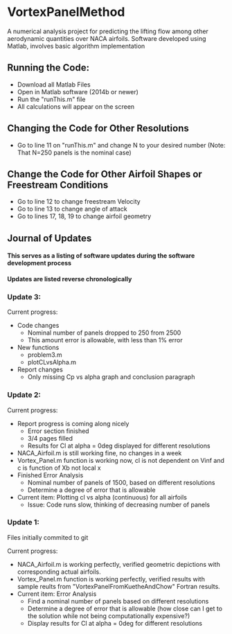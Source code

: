 # VortexPanelMethod
A numerical analysis project for predicting the lifting flow among other aerodynamic quantities over NACA airfoils. Software developed using Matlab, involves basic algorithm implementation

## Running the Code:
* Download all Matlab Files
* Open in Matlab software (2014b or newer)
* Run the "runThis.m" file
* All calculations will appear on the screen

## Changing the Code for Other Resolutions
* Go to line 11 on "runThis.m" and change N to your desired number (Note: That N=250 panels is the nominal case)

## Change the Code for Other Airfoil Shapes or Freestream Conditions
* Go to line 12 to change freestream Velocity
* Go to line 13 to change angle of attack
* Go to lines 17, 18, 19 to change airfoil geometry



## Journal of Updates
#### This serves as a listing of software updates during the software development process
#### Updates are listed reverse chronologically



### Update 3:
Current progress: 
* Code changes
  * Nominal number of panels dropped to 250 from 2500
  * This amount error is allowable, with less than 1% error
* New functions
  * problem3.m
  * plotCLvsAlpha.m
* Report changes
  * Only missing Cp vs alpha graph and conclusion paragraph


### Update 2:
Current progress: 
* Report progress is coming along nicely
  * Error section finished
  * 3/4 pages filled
  * Results for Cl at alpha = 0deg displayed for different resolutions
* NACA_Airfoil.m is still working fine, no changes in a week
* Vortex_Panel.m function is working now, cl is not dependent on Vinf and c is function of Xb not local x
* Finished Error Analysis
  * Nominal number of panels of 1500, based on different resolutions
  * Determine a degree of error that is allowable
* Current item: Plotting cl vs alpha (continuous) for all airfoils
  * Issue: Code runs slow, thinking of decreasing number of panels


### Update 1:
Files initially commited to git

Current progress: 
* NACA_Airfoil.m is working perfectly, verified geometric depictions with corresponding actual airfoils.
* Vortex_Panel.m function is working perfectly, verified results with sample reults from "VortexPanelFromKuetheAndChow" Fortran results.
* Current item: Error Analysis
  * Find a nominal number of panels based on different resolutions
  * Determine a degree of error that is allowable (how close can I get to the solution while not being computationally expensive?)
  * Display results for Cl at alpha = 0deg for different resolutions
